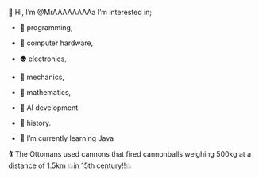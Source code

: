 👋 Hi, I’m @MrAAAAAAAAa
  I’m interested in;
   - 🐍 programming,
   - 🐛 computer hardware,
   - 👽 electronics,
   - 🐢 mechanics,
   - 🐸 mathematics,
   - 💚 AI development.
   - 🥗 history.
    
 - 🌱 I’m currently learning Java

  
 🏌️  The Ottomans used cannons that fired cannonballs weighing 500kg at a distance of 1.5km 💥in 15th century!!💥

